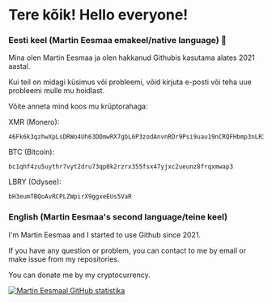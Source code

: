 # Tere kõik! Hello everyone!

### Eesti keel (Martin Eesmaa emakeel/native language) 👋

Mina olen Martin Eesmaa ja olen hakkanud Githubis kasutama alates 2021 aastal.

Kui teil on midagi küsimus või probleemi, võid kirjuta e-posti või teha uue probleemi mulle mu hoidlast.

Võite anneta mind koos mu krüptorahaga:

XMR (Monero):
```
46Fk6k3qzhwXpLsDRWo4Uh63DDmwRX7gbL6P3zodAnvnRDr9Psi9uau19nCRQFHbmp3nLR3d5Ve8WRid71nuLZxAGygZ258
```

BTC (Bitcoin):
```
bc1qhf4zu5uythr7vyt2dru73qp0k2rzrx355fsx47yjxc2ueunz8frqxmwap3
```

LBRY (Odysee):
```
bH3eumTBQoAvRCPLZWpirX9ggxeEUs5VaR
```

### English (Martin Eesmaa's second language/teine keel)

I'm Martin Eesmaa and I started to use Github since 2021.

If you have any question or problem, you can contact to me by email or make issue from my repositories.

You can donate me by my cryptocurrency.

[![Martin Eesmaal GitHub statistika](https://github-readme-stats.vercel.app/api?username=MartinEesmaa&show_icons=true&theme=radical)](https://github.com/anuraghazra/github-readme-stats)
